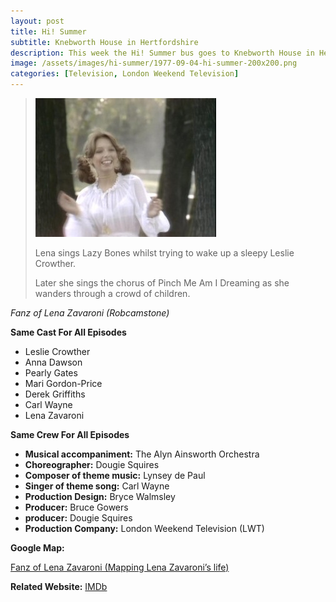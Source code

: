 ```yaml
---
layout: post
title: Hi! Summer
subtitle: Knebworth House in Hertfordshire
description: This week the Hi! Summer bus goes to Knebworth House in Hertfordshire with Leslie Crowther, Anna Dawson, Pearly Gates, Mari Gordon-Price, Derek Griffiths, Derek Griffiths, Lena Zavaroni. Click on link for details.
image: /assets/images/hi-summer/1977-09-04-hi-summer-200x200.png
categories: [Television, London Weekend Television]
---
```


> ![](/assets/images/hi-summer/1977-09-04-hi-summer.jpg)
>
> Lena sings Lazy Bones whilst trying to wake up a sleepy Leslie Crowther.
>
> Later she sings the chorus of Pinch Me Am I Dreaming as she wanders through a crowd of children.

<cite>Fanz of Lena Zavaroni (Robcamstone)</cite>

**Same Cast For All Episodes**
* Leslie Crowther
* Anna Dawson
* Pearly Gates
* Mari Gordon-Price
* Derek Griffiths
* Carl Wayne
* Lena Zavaroni

**Same Crew For All Episodes**
* **Musical accompaniment:** The Alyn Ainsworth Orchestra
* **Choreographer:** Dougie Squires
* **Composer of theme music:** Lynsey de Paul
* **Singer of theme song:** Carl Wayne
* **Production Design:** Bryce Walmsley
* **Producer:** Bruce Gowers
* **producer:** Dougie Squires
* **Production Company:** London Weekend Television (LWT)

**Google Map:**

<span class="post-categories">[Fanz of Lena Zavaroni (Mapping Lena Zavaroni’s life)]()

**Related Website:**
<span class="post-categories">[IMDb](http://www.imdb.com/title/tt1434037)</span>
